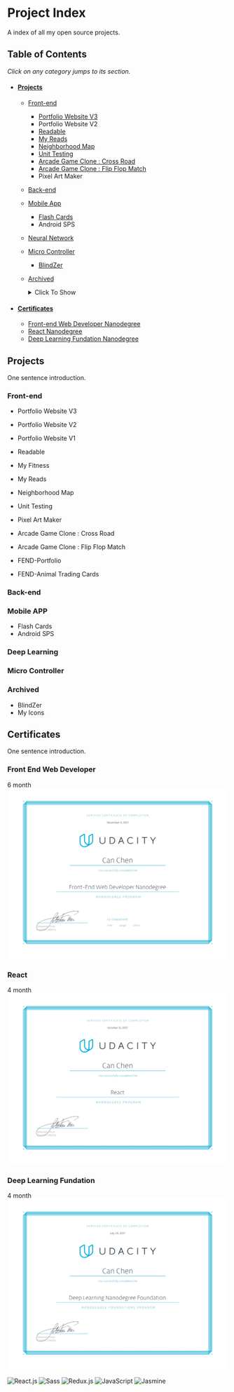 # Project Index
A index of all my open source projects.

## Table of Contents
_Click on any category jumps to its section._
- #### [Projects](#Projects)
  - [Front-end](#Front-end)
    - [Portfolio Website V3](https://github.com/CCinCapital/PortfolioWebsiteV3)
    - Portfolio Website V2
    - [Readable](https://github.com/CCinCapital/React-Readable)
    - [My Reads](https://github.com/CCinCapital/React-MyBooks)
    - [Neighborhood Map](https://github.com/CCinCapital/FEND-Neighborhood-Map)
    - [Unit Testing](https://github.com/CCinCapital/FEND-Unit-Test)
    - [Arcade Game Clone : Cross Road](https://github.com/CCinCapital/FEND-arcade-game)
    - [Arcade Game Clone : Flip Flop Match](https://github.com/CCinCapital/FEND-memory-game)
    - Pixel Art Maker
  - [Back-end](#Back-end)
  - [Mobile App](#Mobile-App)
    - [Flash Cards](https://github.com/CCinCapital/ReactNative-Flashcards/blob/master/README.md)
    - Android SPS
  - [Neural Network](#Neural-Network)
  - [Micro Controller](#Micro-Controller)
    - [BlindZer](#BlindZer)
  - [Archived](#Archived)
     <details>
     <summary>Click To Show</summary>
  
     - Portfolio Website V1
     - FEND-Portfolio
     - FEND-Animal Trading Cards
     - My Icons
     </details>

  
- #### [Certificates](#Certificates)
  - [Front-end Web Developer Nanodegree](#nd001)
  - [React Nanodegree](#nd019)
  - [Deep Learning Fundation Nanodegree](#nd101)




## <a name="Projects"></a>Projects

One sentence introduction.

### <a name="Front-end"></a>Front-end

- Portfolio Website V3
- Portfolio Website V2
- Portfolio Website V1

- Readable
- My Fitness
- My Reads

- Neighborhood Map
- Unit Testing
- Pixel Art Maker

- Arcade Game Clone : Cross Road
- Arcade Game Clone : Flip Flop Match

- FEND-Portfolio
- FEND-Animal Trading Cards

### <a name="Back-end"></a>Back-end

### <a name="Mobile-App"></a>Mobile APP

- Flash Cards
- Android SPS

### <a name="Neural-Network"></a>Deep Learning
### <a name="Micro-Controller"></a>Micro Controller
### <a name="Archived"></a>Archived

- BlindZer
- My Icons

## <a name="Certificates"></a>Certificates

One sentence introduction.

### <a name="nd001"></a>Front End Web Developer
6 month
![certificate](assets/nd001.jpg)
### <a name="nd019"></a>React
4 month
![certificate](assets/nd019.jpg)
### <a name="nd101"></a>Deep Learning Fundation
4 month
![certificate](assets/nd101.jpg)


![React.js](https://img.shields.io/badge/-React.js-blue.svg)
![Sass](https://img.shields.io/badge/-Sass-ca538a.svg)
![Redux.js](https://img.shields.io/badge/-Redux.js-7947b8.svg)
![JavaScript](https://img.shields.io/badge/-JavaScript-ffda52.svg)
![Jasmine](https://img.shields.io/badge/-Jasmine-a9719e.svg)
